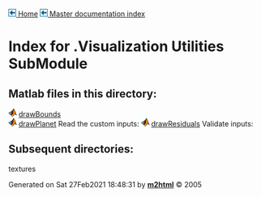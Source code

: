 [![\<](../../../../left.png) Home](../../../../../index.md)     [![\<](../../../../left.png) Master documentation index](../../../../../documentation.html)


# Index for .Visualization Utilities SubModule

## Matlab files in this directory:


  ![](../../../../matlabicon.gif) [drawBounds](drawBounds.md)         
  ![](../../../../matlabicon.gif) [drawPlanet](drawPlanet.md)         Read the custom inputs:
  ![](../../../../matlabicon.gif) [drawResiduals](drawResiduals.md)   Validate inputs:


## Subsequent directories:

   textures



Generated on Sat 27Feb2021 18:48:31 by
**[m2html](http://www.artefact.tk/software/matlab/m2html/ "Matlab Documentation in HTML")**
© 2005